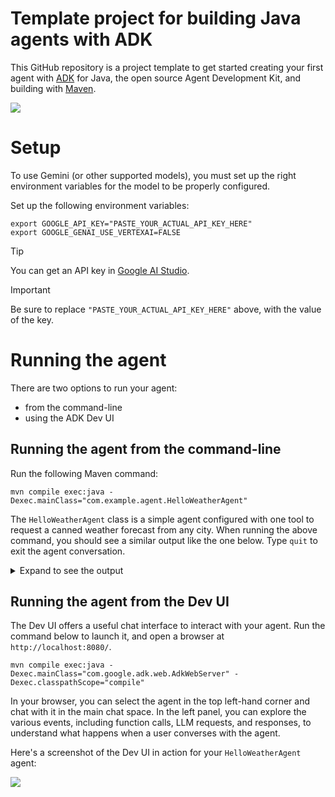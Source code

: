 # Template project for building Java agents with ADK

This GitHub repository is a project template to get started creating your first 
agent with [ADK](https://google.github.io/adk-docs/) for Java, the open source
Agent Development Kit, and building with [Maven](https://maven.apache.org).

![](https://google.github.io/adk-docs/assets/agent-development-kit.png)



# Setup

To use Gemini (or other supported models), you must set up the right environment variables for the model to be properly configured.

Set up the following environment variables:

```shell
export GOOGLE_API_KEY="PASTE_YOUR_ACTUAL_API_KEY_HERE"
export GOOGLE_GENAI_USE_VERTEXAI=FALSE
```

> [!TIP]
> You can get an API key in [Google AI Studio](https://aistudio.google.com/apikey).

> [!IMPORTANT]
> Be sure to replace `"PASTE_YOUR_ACTUAL_API_KEY_HERE"` above, with the value of the key.

# Running the agent

There are two options to run your agent: 
* from the command-line
* using the ADK Dev UI

## Running the agent from the command-line

Run the following Maven command:

```shell
mvn compile exec:java -Dexec.mainClass="com.example.agent.HelloWeatherAgent"
```

The `HelloWeatherAgent` class is a simple agent configured with one tool to request a canned weather forecast from any city.
When running the above command, you should see a similar output like the one below.
Type `quit` to exit the agent conversation.

<details>
<summary>Expand to see the output</summary>

```
[INFO] Scanning for projects...
[INFO] 
[INFO] --------------------< com.example.agent:adk-agents >--------------------
[INFO] Building adk-agents 1.0-SNAPSHOT
[INFO]   from pom.xml
[INFO] --------------------------------[ jar ]---------------------------------
[INFO] 
[INFO] --- resources:3.3.1:resources (default-resources) @ adk-agents ---
[INFO] skip non existing resourceDirectory /Users/adkuser/projects/adk-java-maven-template/src/main/resources
[INFO] 
[INFO] --- compiler:3.13.0:compile (default-compile) @ adk-agents ---
[INFO] Recompiling the module because of changed source code.
[INFO] Compiling 1 source file with javac [debug target 17] to target/classes
[WARNING] system modules path not set in conjunction with -source 17
[INFO] Annotation processing is enabled because one or more processors were found
  on the class path. A future release of javac may disable annotation processing
  unless at least one processor is specified by name (-processor), or a search
  path is specified (--processor-path, --processor-module-path), or annotation
  processing is enabled explicitly (-proc:only, -proc:full).
  Use -Xlint:-options to suppress this message.
  Use -proc:none to disable annotation processing.
[INFO] 
[INFO] --- exec:3.5.0:java (default-cli) @ adk-agents ---

You > hi

Agent > Hello World


You > What's the weather in Paris?

Agent > The weather in Paris is: Sunny day, clear blue sky, temperature up to 24°C.


You > quit
[INFO] ------------------------------------------------------------------------
[INFO] BUILD SUCCESS
[INFO] ------------------------------------------------------------------------
[INFO] Total time:  01:46 min
[INFO] Finished at: 2025-05-27T11:07:54+02:00
[INFO] ------------------------------------------------------------------------
```

</details>

## Running the agent from the Dev UI

The Dev UI offers a useful chat interface to interact with your agent.
Run the command below to launch it, and open a browser at `http://localhost:8080/`.

```shell
mvn compile exec:java -Dexec.mainClass="com.google.adk.web.AdkWebServer" -Dexec.classpathScope="compile"
```

In your browser, you can select the agent in the top left-hand corner and chat with it in the main chat space.
In the left panel, you can explore the various events, including function calls, LLM requests, and responses, 
to understand what happens when a user converses with the agent.

Here's a screenshot of the Dev UI in action for your `HelloWeatherAgent` agent:

![](adk-dev-ui.png)
